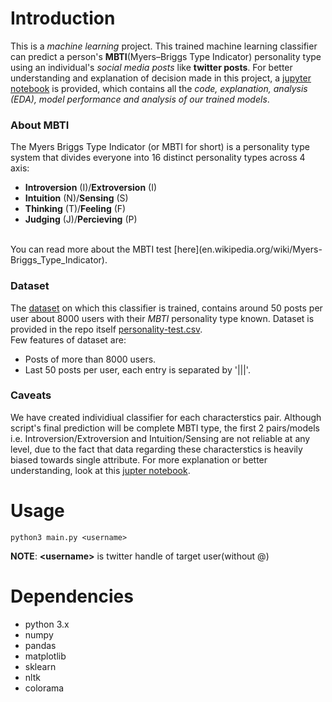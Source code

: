 # Introduction
This is a *machine learning* project. This trained machine learning classifier can predict a person's **MBTI**(Myers–Briggs Type Indicator)
personality type using an individual's *social media posts* like **twitter posts**. For better understanding and explanation of decision made
in this project, a [jupyter notebook](./main.ipynb) is provided, which contains all the *code, explanation, analysis (EDA), model performance and analysis of
our trained models*.

### About MBTI
The Myers Briggs Type Indicator (or MBTI for short) is a personality type system that divides everyone into 16 distinct personality types across 4 axis:
* **Introversion** (I)/**Extroversion** (I)
* **Intuition** (N)/**Sensing** (S)
* **Thinking** (T)/**Feeling** (F)
* **Judging** (J)/**Percieving** (P)
<br>
You can read more about the MBTI test [here](en.wikipedia.org/wiki/Myers-Briggs_Type_Indicator).

### Dataset
The [dataset](./personality-test.csv) on which this classifier is trained, contains around 50 posts per user about 8000 users with their *MBTI*
personality type known. Dataset is provided in the repo itself [personality-test.csv](./personality-test.csv).
<br>
Few features of dataset are:
* Posts of more than 8000 users.
* Last 50 posts per user, each entry is separated by '|||'.

### Caveats
We have created individiual classifier for each characterstics pair. Although script's final prediction will be complete MBTI type, the first 2
pairs/models i.e. Introversion/Extroversion and Intuition/Sensing are not reliable at any level, due to the fact that data regarding these characterstics
is heavily biased towards single attribute. For more explanation or better understanding, look at this [jupter notebook](./main.ipynb).


# Usage
```
python3 main.py <username>
```
**NOTE**: **&lt;username&gt;** is twitter handle of target user(without @)

# Dependencies
* python 3.x
* numpy
* pandas
* matplotlib
* sklearn
* nltk
* colorama
